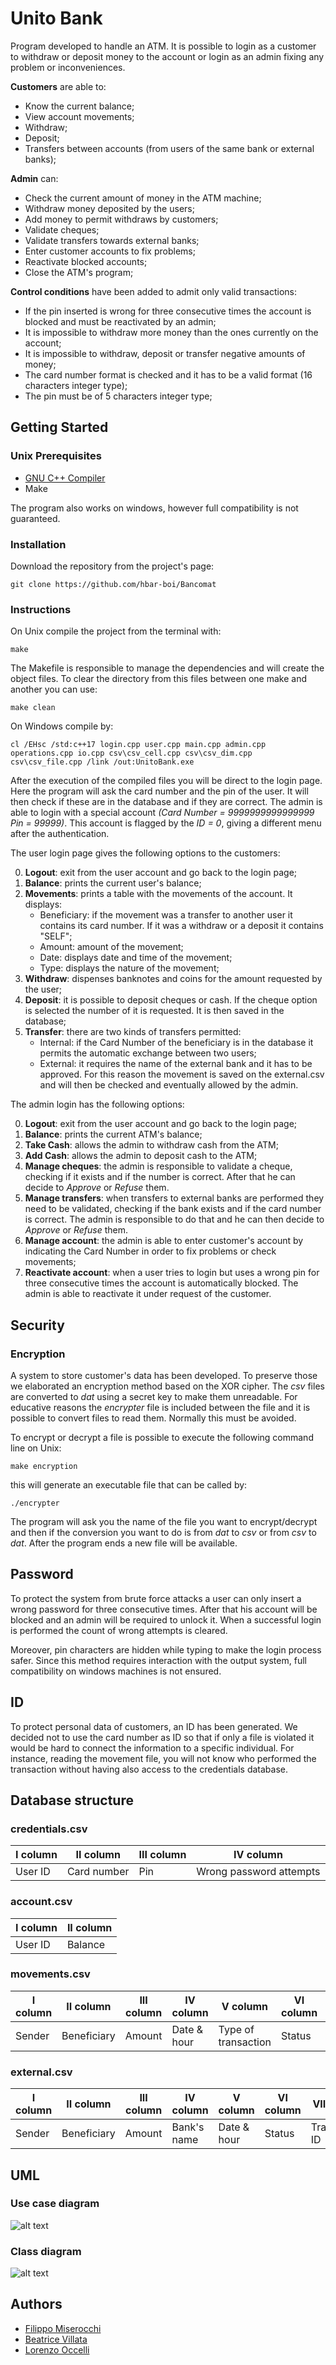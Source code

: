 # Unito Bank

Program developed to handle an ATM. It is possible to login as a customer to withdraw or deposit money to the account or login as an admin fixing any problem or inconveniences.

**Customers** are able to:
* Know the current balance;
* View account movements;
* Withdraw;
* Deposit;
* Transfers between accounts (from users of the same bank or external banks);

**Admin** can:

* Check the current amount of money in the ATM machine;
* Withdraw money deposited by the users;
* Add money to permit withdraws by customers;
* Validate cheques;
* Validate transfers towards external banks;
* Enter customer accounts to fix problems;
* Reactivate blocked accounts;
* Close the ATM's program;


**Control conditions** have been added to admit only valid transactions:
* If the pin inserted is wrong for three consecutive times the account is blocked and must be reactivated by an admin;
* It is impossible to withdraw more money than the ones currently on the account;
* It is impossible to withdraw, deposit or transfer negative amounts of money;
* The card number format is checked and it has to be a valid format (16 characters integer type);
* The pin must be of 5 characters integer type;

## Getting Started

### Unix Prerequisites
* [GNU C++ Compiler](https://www3.ntu.edu.sg/home/ehchua/programming/cpp/gcc_make.html)
* Make

The program also works on windows, however full compatibility is not guaranteed.

### Installation

Download the repository from the project's page:
```
git clone https://github.com/hbar-boi/Bancomat
```
### Instructions
On Unix compile the project from the terminal with:
```
make
```
The Makefile is responsible to manage the dependencies and will create the object files.
To clear the directory from this files between one make and another you can use:
```
make clean
```
On Windows compile by: 
```
cl /EHsc /std:c++17 login.cpp user.cpp main.cpp admin.cpp operations.cpp io.cpp csv\csv_cell.cpp csv\csv_dim.cpp csv\csv_file.cpp /link /out:UnitoBank.exe
```
After the execution of the compiled files
you will be direct to the login page.
Here the program will ask the card number and the pin of the user. It will then check if these are in the database and if they are correct.
The admin is able to login with a special account *(Card Number = 9999999999999999 Pin = 99999)*. This account is flagged by the *ID = 0*, giving a different menu after the authentication.

The user login page gives the following options to the customers:

0. **Logout**: exit from the user account and go back to the login page;
1. **Balance**: prints the current user's balance;
2. **Movements**: prints a table with the movements of the account. It displays:  
   * Beneficiary: if the movement was a transfer to another user it contains its card number. If it was a withdraw or a deposit it contains "SELF";
   * Amount: amount of the movement;
   * Date: displays date and time of the movement;
   * Type: displays the nature of the movement;
3. **Withdraw**: dispenses banknotes and coins for the amount requested by the user;
4. **Deposit**: it is possible to deposit cheques or cash. If the cheque option is selected the number of it is requested. It is then saved in the database;
5. **Transfer**: there are two kinds of transfers permitted:
   * Internal: if the Card Number of the beneficiary is in the database it permits the automatic exchange between two users;
   * External: it requires the name of the external bank and it has to be approved. For this reason the movement is saved on the external.csv and will then be checked and eventually allowed by the admin.


The admin login has the following options:

0. **Logout**: exit from the user account and go back to the login page;
1. **Balance**: prints the current ATM's balance;
2. **Take Cash**: allows the admin to withdraw cash from the ATM;
3. **Add Cash**: allows the admin to deposit cash to the ATM;
4. **Manage cheques**: the admin is responsible to validate a cheque, checking if it exists and if the number is correct. After that he can decide to *Approve* or *Refuse* them.
5. **Manage transfers**: when transfers to external banks are performed they need to be validated, checking if the bank exists and if the card number is correct. The admin is responsible to do that and he can then decide to *Approve* or *Refuse* them.
6. **Manage account**: the admin is able to enter customer's account by indicating the Card Number in order to fix problems or check movements;
7. **Reactivate account**: when a user tries to login but uses a wrong pin for three consecutive times the account is automatically blocked. The admin is able to reactivate it under request of the customer.

## Security

### Encryption

A system to store customer's data has been developed. To preserve those we elaborated an encryption method based on the XOR cipher.
The *csv* files are converted to *dat* using a secret key to make them unreadable.
For educative reasons the *encrypter* file is included between the file and it is possible to convert files to read them. Normally this must be avoided.

To encrypt or decrypt a file is possible to execute the following command line on Unix:
```
make encryption
```
this will generate an executable file that can be called by:
```
./encrypter
```
The program will ask you the name of the file you want to encrypt/decrypt and then if the conversion you want to do is from *dat* to *csv* or from *csv* to *dat*.
After the program ends a new file will be available.

## Password

To protect the system from brute force attacks a user can only insert a wrong password for three consecutive times. After that his account will be blocked and an admin will be required to unlock it. When a successful login is performed the count of wrong attempts is cleared.

Moreover, pin characters are hidden while typing to make the login process safer. Since this method requires interaction with the output system, full compatibility on windows machines is not ensured.

## ID

To protect personal data of customers, an ID has been generated. We decided not to use the card number as ID so that if only a file is violated it would be hard to connect the information to a specific individual. For instance, reading the movement file, you will not know who performed the transaction without having also access to the credentials database.

## Database structure

### credentials.csv

| I column | II column   | III column | IV column               |
|----------|-------------|------------|-------------------------|
| User ID     | Card number | Pin        | Wrong password attempts |

### account.csv

| I column | II column |
|----------|-----------|
| User ID  | Balance   |

### movements.csv

| I column | II column   | III column | IV column     | V column            | VI column | VII column     |
|----------|-------------|------------|---------------|---------------------|-----------|----------------|
| Sender    | Beneficiary | Amount     | Date & hour | Type of transaction | Status    | Transaction ID |

### external.csv

| I column | II column   | III column | IV column   | V column    | VI column | VII column     |
|----------|-------------|------------|-------------|-------------|-----------|----------------|
| Sender     | Beneficiary | Amount     | Bank's name | Date & hour | Status    | Transaction ID |

## UML

### Use case diagram

![alt text](https://github.com/hbar-boi/Bancomat/blob/master/docs/Use_case_diagram.png?raw=true)

### Class diagram

![alt text](https://github.com/hbar-boi/Bancomat/blob/master/docs/Class_diagram.png?raw=true)



## Authors
* [Filippo Miserocchi](https://github.com/hbar-boi)
* [Beatrice Villata](https://github.com/beavillata)
* [Lorenzo Occelli](https://github.com/LoryOccy)
